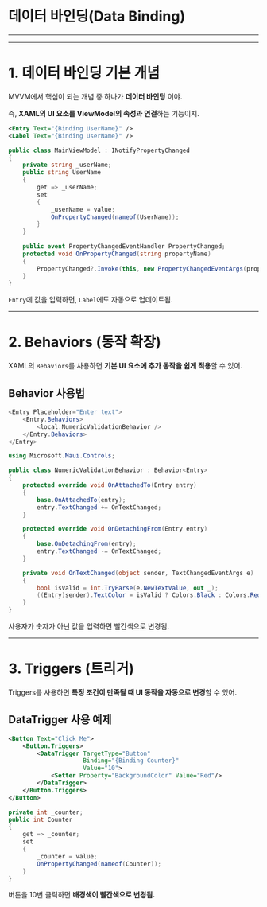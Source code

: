 # 데이터 바인딩(Data Binding)

---

---

# **1. 데이터 바인딩 기본 개념**

MVVM에서 핵심이 되는 개념 중 하나가 **데이터 바인딩** 이야.

즉, **XAML의 UI 요소를 ViewModel의 속성과 연결**하는 기능이지.

```xml
<Entry Text="{Binding UserName}" />
<Label Text="{Binding UserName}" />
```

```csharp
public class MainViewModel : INotifyPropertyChanged
{
    private string _userName;
    public string UserName
    {
        get => _userName;
        set
        {
            _userName = value;
            OnPropertyChanged(nameof(UserName));
        }
    }
    
    public event PropertyChangedEventHandler PropertyChanged;
    protected void OnPropertyChanged(string propertyName)
    {
        PropertyChanged?.Invoke(this, new PropertyChangedEventArgs(propertyName));
    }
}

```

`Entry`에 값을 입력하면, `Label`에도 자동으로 업데이트됨.

---

# 2. Behaviors (동작 확장)

XAML의 `Behaviors`를 사용하면 **기본 UI 요소에 추가 동작을 쉽게 적용**할 수 있어.

## Behavior 사용법

```csharp
<Entry Placeholder="Enter text">
    <Entry.Behaviors>
        <local:NumericValidationBehavior />
    </Entry.Behaviors>
</Entry>
```

```csharp
using Microsoft.Maui.Controls;

public class NumericValidationBehavior : Behavior<Entry>
{
    protected override void OnAttachedTo(Entry entry)
    {
        base.OnAttachedTo(entry);
        entry.TextChanged += OnTextChanged;
    }

    protected override void OnDetachingFrom(Entry entry)
    {
        base.OnDetachingFrom(entry);
        entry.TextChanged -= OnTextChanged;
    }

    private void OnTextChanged(object sender, TextChangedEventArgs e)
    {
        bool isValid = int.TryParse(e.NewTextValue, out _);
        ((Entry)sender).TextColor = isValid ? Colors.Black : Colors.Red;
    }
}
```

사용자가 숫자가 아닌 값을 입력하면 빨간색으로 변경됨.

---

# 3. Triggers (트리거)

Triggers를 사용하면 **특정 조건이 만족될 때 UI 동작을 자동으로 변경**할 수 있어.

## **DataTrigger 사용 예제**

```xml
<Button Text="Click Me">
    <Button.Triggers>
        <DataTrigger TargetType="Button"
                     Binding="{Binding Counter}"
                     Value="10">
            <Setter Property="BackgroundColor" Value="Red"/>
        </DataTrigger>
    </Button.Triggers>
</Button>
```

```csharp
private int _counter;
public int Counter
{
    get => _counter;
    set
    {
        _counter = value;
        OnPropertyChanged(nameof(Counter));
    }
}
```

버튼을 10번 클릭하면 **배경색이 빨간색으로 변경됨.**